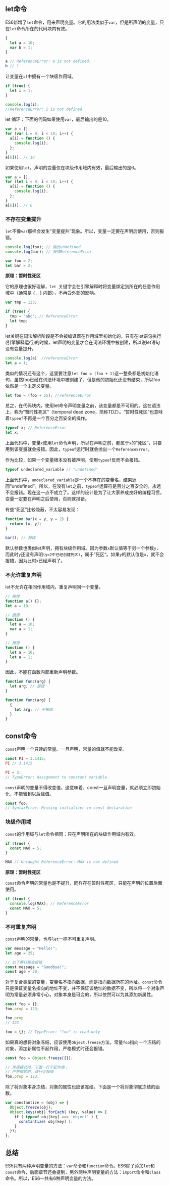 ## let命令

ES6新增了`let`命令，用来声明变量。它的用法类似于`var`，但是所声明的变量，只在`let`命令所在的代码块内有效。

```javascript
{
  let a = 10;
  var b = 1;
}

a // ReferenceError: a is not defined.
b // 1
```

让变量在`if`中拥有一个块级作用域。

```javascript
if (true) {
  let i = 1;
}

console.log(i);
//ReferenceError: i is not defined
```

let 循环：下面的代码如果使用`var`，最后输出的是10。

```javascript
var a = [];
for (var i = 0; i < 10; i++) {
  a[i] = function () {
    console.log(i);
  };
}
a[6](); // 10
```

如果使用`let`，声明的变量仅在块级作用域内有效，最后输出的是6。

```javascript
var a = [];
for (let i = 0; i < 10; i++) {
  a[i] = function () {
    console.log(i);
  };
}
a[6](); // 6
```

### 不存在变量提升

`let`不像`var`那样会发生“变量提升”现象。所以，变量一定要在声明后使用，否则报错。

```javascript
console.log(foo); // 输出undefined
console.log(bar); // 报错ReferenceError

var foo = 2;
let bar = 2;
```

**原理：暂时性死区**

它的原理也很好理解，`let `关键字会在引擎解释时将变量绑定到所在的任意作用域中（通常是 { .. } 内部），不再受外部的影响。

```javascript
var tmp = 123;

if (true) {
  tmp = 'abc'; // ReferenceError
  let tmp;
}
```

let关键在词法解析阶段是不会被编译器在作用域里初始化的，只有在let语句执行(引擎解释运行)的时候，let声明的变量才会在词法环境中被创建，所以说let语句没有变量提升。

```js
console.log(a)	//referenceError
let a = 1;
```

类似的情况还有这个，这里要注意`let foo = (foo + 1)`这一整条都是初始化语句，虽然foo已经在词法环境中被创建了，但是他的初始化还没有结束，所以foo依然是一个未定义变量。

```js
let foo = (foo + 55); //referenceError
```

总之，在代码块内，使用let命令声明变量之前，该变量都是不可用的。这在语法上，称为“暂时性死区”（temporal dead zone，简称TDZ）。“暂时性死区”也意味着`typeof`不再是一个百分之百安全的操作。

```javascript
typeof x; // ReferenceError
let x;
```

上面代码中，变量`x`使用`let`命令声明，所以在声明之前，都属于`x`的“死区”，只要用到该变量就会报错。因此，`typeof`运行时就会抛出一个`ReferenceError`。

作为比较，如果一个变量根本没有被声明，使用`typeof`反而不会报错。

```javascript
typeof undeclared_variable // "undefined"
```

上面代码中，`undeclared_variable`是一个不存在的变量名，结果返回“undefined”。所以，在没有`let`之前，`typeof`运算符是百分之百安全的，永远不会报错。现在这一点不成立了。这样的设计是为了让大家养成良好的编程习惯，变量一定要在声明之后使用，否则就报错。

有些“死区”比较隐蔽，不太容易发现：

```javascript
function bar(x = y, y = 2) {
  return [x, y];
}

bar(); // 报错
```

默认参数也类似let声明，拥有块级作用域。因为参数`x`默认值等于另一个参数`y`，而此时`y`还没有声明`(y=2中已经创建死区)`，属于”死区“。如果`y`的默认值是`x`，就不会报错，因为此时`x`已经声明了。

### 不允许重复声明

let不允许在相同作用域内，重复声明同一个变量。

```javascript
// 报错
function a() {};
let a = 10;

// 报错
function () {
  let a = 10;
  var a = 1;
}

// 报错
function () {
  let a = 10;
  let a = 1;
}
```

因此，不能在函数内部重新声明参数。

```javascript
function func(arg) {
  let arg; // 报错
}

function func(arg) {
  {
    let arg; // 不报错
  }
}
```

## const命令

`const`声明一个只读的常量。一旦声明，常量的值就不能改变。

```javascript
const PI = 3.1415;
PI // 3.1415

PI = 3;
// TypeError: Assignment to constant variable.
```

`const`声明的变量不得改变值，这意味着，const一旦声明变量，就必须立即初始化，不能留到以后赋值。

```javascript
const foo;
// SyntaxError: Missing initializer in const declaration
```

### 块级作用域

`const`的作用域与`let`命令相同：只在声明所在的块级作用域内有效。

```javascript
if (true) {
  const MAX = 5;
}

MAX // Uncaught ReferenceError: MAX is not defined
```

**原理：暂时性死区**

`const`命令声明的常量也是不提升，同样存在暂时性死区，只能在声明的位置后面使用。

```javascript
if (true) {
  console.log(MAX); // ReferenceError
  const MAX = 5;
}
```

### 不可重复声明

`const`声明的常量，也与`let`一样不可重复声明。

```javascript
var message = "Hello!";
let age = 25;

// 以下两行都会报错
const message = "Goodbye!";
const age = 30;
```

对于复合类型的变量，变量名不指向数据，而是指向数据所在的地址。`const`命令只是保证变量名指向的地址不变，并不保证该地址的数据不变，所以将一个对象声明为常量必须非常小心，对象本身是可变的，所以依然可以为其添加新属性。

```javascript
const foo = {};
foo.prop = 123;

foo.prop
// 123

foo = {}; // TypeError: "foo" is read-only
```

如果真的想将对象冻结，应该使用`Object.freeze`方法，常量`foo`指向一个冻结的对象，添加新属性不起作用，严格模式时还会报错。

```javascript
const foo = Object.freeze({});

// 常规模式时，下面一行不起作用；
// 严格模式时，该行会报错
foo.prop = 123;
```

除了将对象本身冻结，对象的属性也应该冻结。下面是一个将对象彻底冻结的函数。

```javascript
var constantize = (obj) => {
  Object.freeze(obj);
  Object.keys(obj).forEach( (key, value) => {
    if ( typeof obj[key] === 'object' ) {
      constantize( obj[key] );
    }
  });
};
```

## 总结

ES5只有两种声明变量的方法：`var`命令和`function`命令。ES6除了添加`let`和`const`命令，后面章节还会提到，另外两种声明变量的方法：`import`命令和`class`命令。所以，ES6一共有6种声明变量的方法。

